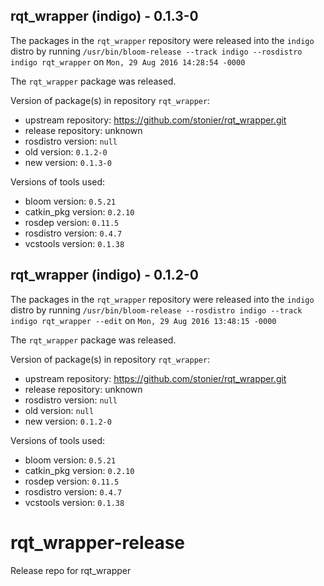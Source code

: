 ## rqt_wrapper (indigo) - 0.1.3-0

The packages in the `rqt_wrapper` repository were released into the `indigo` distro by running `/usr/bin/bloom-release --track indigo --rosdistro indigo rqt_wrapper` on `Mon, 29 Aug 2016 14:28:54 -0000`

The `rqt_wrapper` package was released.

Version of package(s) in repository `rqt_wrapper`:

- upstream repository: https://github.com/stonier/rqt_wrapper.git
- release repository: unknown
- rosdistro version: `null`
- old version: `0.1.2-0`
- new version: `0.1.3-0`

Versions of tools used:

- bloom version: `0.5.21`
- catkin_pkg version: `0.2.10`
- rosdep version: `0.11.5`
- rosdistro version: `0.4.7`
- vcstools version: `0.1.38`


## rqt_wrapper (indigo) - 0.1.2-0

The packages in the `rqt_wrapper` repository were released into the `indigo` distro by running `/usr/bin/bloom-release --rosdistro indigo --track indigo rqt_wrapper --edit` on `Mon, 29 Aug 2016 13:48:15 -0000`

The `rqt_wrapper` package was released.

Version of package(s) in repository `rqt_wrapper`:

- upstream repository: https://github.com/stonier/rqt_wrapper.git
- release repository: unknown
- rosdistro version: `null`
- old version: `null`
- new version: `0.1.2-0`

Versions of tools used:

- bloom version: `0.5.21`
- catkin_pkg version: `0.2.10`
- rosdep version: `0.11.5`
- rosdistro version: `0.4.7`
- vcstools version: `0.1.38`


# rqt_wrapper-release
Release repo for rqt_wrapper
